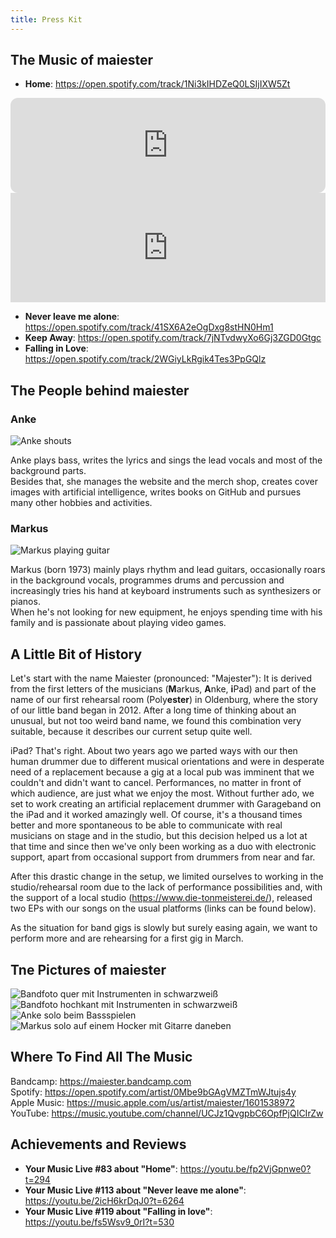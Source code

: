 ```yaml
---
title: Press Kit
---
```


## The Music of maiester
* **Home**: <https://open.spotify.com/track/1Ni3kIHDZeQ0LSIjIXW5Zt>

<iframe style="border-radius:12px" src="https://open.spotify.com/embed/track/1Ni3kIHDZeQ0LSIjIXW5Zt?utm_source=generator" width="100%" height="152" frameBorder="0" allowfullscreen="" allow="autoplay; clipboard-write; encrypted-media; fullscreen; picture-in-picture" loading="lazy"></iframe>

<iframe allow="autoplay *; encrypted-media *; fullscreen *; clipboard-write" frameborder="0" height="175" style="width:100%;max-width:660px;overflow:hidden;background:transparent;" sandbox="allow-forms allow-popups allow-same-origin allow-scripts allow-storage-access-by-user-activation allow-top-navigation-by-user-activation" src="https://embed.music.apple.com/us/album/home/1601548142?i=1601548446"></iframe>

* **Never leave me alone**: <https://open.spotify.com/track/41SX6A2eOgDxg8stHN0Hm1>
* **Keep Away**: <https://open.spotify.com/track/7jNTvdwyXo6Gj3ZGD0Gtgc> 
* **Falling in Love**: <https://open.spotify.com/track/2WGiyLkRgik4Tes3PpGQlz>


## The People behind maiester

### Anke
![Anke shouts](assets/img/profile_anke.jpeg)

Anke plays bass, writes the lyrics and sings the lead vocals and most of the background parts.  
Besides that, she manages the website and the merch shop, creates cover images with artificial intelligence, writes books on GitHub and pursues many other hobbies and activities.
### Markus
![Markus playing guitar](assets/img/profile_markus.jpeg)

Markus (born 1973) mainly plays rhythm and lead guitars, occasionally roars in the background vocals, programmes drums and percussion and increasingly tries his hand at keyboard instruments such as synthesizers or pianos.  
When he's not looking for new equipment, he enjoys spending time with his family and is passionate about playing video games.
## A Little Bit of History

Let's start with the name Maiester (pronounced: "Majester"): It is derived from the first letters of the musicians (**M**arkus, **A**nke, **i**Pad) and part of the name of our first rehearsal room (Poly**ester**) in Oldenburg, where the story of our little band began in 2012. After a long time of thinking about an unusual, but not too weird band name, we found this combination very suitable, because it describes our current setup quite well.

iPad? That's right. About two years ago we parted ways with our then human drummer due to different musical orientations and were in desperate need of a replacement because a gig at a local pub was imminent that we couldn't and didn't want to cancel. Performances, no matter in front of which audience, are just what we enjoy the most. Without further ado, we set to work creating an artificial replacement drummer with Garageband on the iPad and it worked amazingly well. Of course, it's a thousand times better and more spontaneous to be able to communicate with real musicians on stage and in the studio, but this decision helped us a lot at that time and since then we've only been working as a duo with electronic support, apart from occasional support from drummers from near and far.

After this drastic change in the setup, we limited ourselves to working in the studio/rehearsal room due to the lack of performance possibilities and, with the support of a local studio (<https://www.die-tonmeisterei.de/>), released two EPs with our songs on the usual platforms (links can be found below).

As the situation for band gigs is slowly but surely easing again, we want to perform more and are rehearsing for a first gig in March.

## Tne Pictures of maiester
![Bandfoto quer mit Instrumenten in schwarzweiß](assets/img/bandfoto_landscape_bw.jpeg)
![Bandfoto hochkant mit Instrumenten in schwarzweiß](assets/img/bandfoto_portrait_bw.jpeg)
![Anke solo beim Bassspielen](assets/img/solo_anke_landscape_c.jpeg)
![Markus solo auf einem Hocker mit Gitarre daneben](assets/img/solo_markus_portrait_c.jpeg)
## Where To Find All The Music

Bandcamp: <https://maiester.bandcamp.com>  
Spotify: <https://open.spotify.com/artist/0Mbe9bGAgVMZTmWJtujs4y>  
Apple Music: <https://music.apple.com/us/artist/maiester/1601538972>   
YouTube: <https://music.youtube.com/channel/UCJz1QvgpbC6OpfPjQICIrZw>  

## Achievements and Reviews

* **Your Music Live #83 about "Home"**: <https://youtu.be/fp2VjGpnwe0?t=294>
* **Your Music Live #113 about "Never leave me alone"**: <https://youtu.be/2icH6krDqJ0?t=6264>
* **Your Music Live #119 about "Falling in love"**: <https://youtu.be/fs5Wsv9_0rI?t=530>
